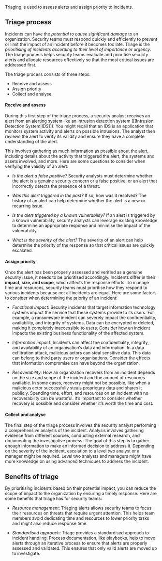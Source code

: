 
Triaging is used to assess alerts and assign priority to incidents.

## Triage process

Incidents can have the *potential to cause significant damage* to an organization. Security teams must respond quickly and efficiently to prevent or limit the impact of an incident before it becomes too late. Triage is the *prioritising of incidents according to their level of importance or urgency*. The triage process helps security teams evaluate and prioritise security alerts and allocate resources effectively so that the most critical issues are addressed first. 

The triage process consists of three steps:

- Receive and assess 
- Assign priority 
- Collect and analyse

#### Receive and assess

During this first step of the triage process, a security analyst receives an alert from an alerting system like an intrusion detection system ([[Intrusion Detection System|IDS]]). You might recall that an IDS is an application that monitors system activity and alerts on possible intrusions. The analyst then reviews the alert to verify its validity and ensure they have a complete understanding of the alert. 

This involves gathering as much information as possible about the alert, including details about the activity that triggered the alert, the systems and assets involved, and more. Here are some questions to consider when verifying the validity of an alert: 

- *Is the alert a false positive?* Security analysts must determine whether the alert is a genuine security concern or a false positive, or an alert that incorrectly detects the presence of a threat.

- *Was this alert triggered in the past?* If so, how was it resolved? The history of an alert can help determine whether the alert is a new or recurring issue. 

- *Is the alert triggered by a known vulnerability?* If an alert is triggered by a known vulnerability, security analysts can leverage existing knowledge to determine an appropriate response and minimise the impact of the vulnerability. 

- *What is the severity of the alert?* The severity of an alert can help determine the priority of the response so that critical issues are quickly escalated.

#### Assign priority 

Once the alert has been properly assessed and verified as a genuine security issue, it needs to be prioritised accordingly. Incidents differ in their **impact, size, and scope**, which affects the response efforts. To manage time and resources, security teams must prioritise how they respond to various incidents because not all incidents are equal. Here are some factors to consider when determining the priority of an incident:

- *Functional impact*: Security incidents that target information technology systems impact the service that these systems provide to its users. For example, a ransomware incident can severely impact the confidentiality, availability, and integrity of systems. Data can be encrypted or deleted, making it completely inaccessible to users. Consider how an incident impacts the existing business functionality of the affected system.

- *Information impact*: Incidents can affect the confidentiality, integrity, and availability of an organisation’s data and information. In a data exfiltration attack, malicious actors can steal sensitive data. This data can belong to third party users or organisations. Consider the effects that information compromise can have beyond the organization. 

- *Recoverability*: How an organization recovers from an incident depends on the size and scope of the incident and the amount of resources available. In some cases, recovery might not be possible, like when a malicious actor successfully steals proprietary data and shares it publicly. Spending time, effort, and resources on an incident with no recoverability can be wasteful. It’s important to consider whether recovery is possible and consider whether it’s worth the time and cost.

#### Collect and analyse

The final step of the triage process involves the security analyst performing a comprehensive analysis of the incident. Analysis involves gathering evidence from different sources, conducting external research, and documenting the investigative process. The goal of this step is to gather enough information to make an informed decision to address it. Depending on the severity of the incident, escalation to a level two analyst or a manager might be required. Level two analysts and managers might have more knowledge on using advanced techniques to address the incident. 

## Benefits of triage

By prioritising incidents based on their potential impact, you can reduce the scope of impact to the organization by ensuring a timely response. Here are some benefits that triage has for security teams: 

- *Resource management*: Triaging alerts allows security teams to focus their resources on threats that require urgent attention. This helps team members avoid dedicating time and resources to lower priority tasks and might also reduce response time.

- *Standardised approach*: Triage provides a standardised approach to incident handling. Process documentation, like playbooks, help to move alerts through an iterative process to ensure that alerts are properly assessed and validated. This ensures that only valid alerts are moved up to investigate.